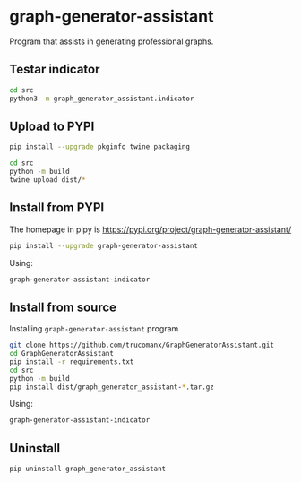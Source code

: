 # graph-generator-assistant

Program that assists in generating professional graphs.

## Testar indicator

```bash
cd src
python3 -m graph_generator_assistant.indicator
```

## Upload to PYPI

```bash
pip install --upgrade pkginfo twine packaging

cd src
python -m build
twine upload dist/*
```

## Install from PYPI

The homepage in pipy is https://pypi.org/project/graph-generator-assistant/

```bash
pip install --upgrade graph-generator-assistant
```

Using:

```bash
graph-generator-assistant-indicator
```

## Install from source
Installing `graph-generator-assistant` program

```bash
git clone https://github.com/trucomanx/GraphGeneratorAssistant.git
cd GraphGeneratorAssistant
pip install -r requirements.txt
cd src
python -m build
pip install dist/graph_generator_assistant-*.tar.gz
```
Using:

```bash
graph-generator-assistant-indicator
```

## Uninstall

```bash
pip uninstall graph_generator_assistant
```

